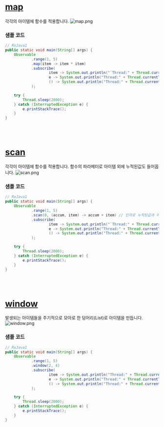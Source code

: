 # [map](http://reactivex.io/documentation/operators/map.html)
각각의 아이템에 함수를 적용합니다.
![map.png](http://reactivex.io/documentation/operators/images/map.png)

### 샘플 코드
```java
// RxJava1
public static void main(String[] args) {
    Observable
            .range(1, 5)
            .map(item -> item * item)
            .subscribe(
                    item -> System.out.println("`Thread:" + Thread.currentThread().getName() + "\tonNext: " + item),
                    e -> System.out.println("Thread:" + Thread.currentThread().getName() + "\tonError: " + e.getMessage()),
                    () -> System.out.println("Thread:" + Thread.currentThread().getName() + "\tonCompleted")
            );

    try {
        Thread.sleep(2000);
    } catch (InterruptedException e) {
        e.printStackTrace();
    }
}
```
<br>
<br>

# [scan](http://reactivex.io/documentation/operators/scan.html)
각각이 아이템에 함수를 적용합니다. 함수의 파라메터로 아이템 외에 누적된값도 들어옵니다.
![scan.png](http://reactivex.io/documentation/operators/images/scan.png)

### 샘플 코드
```java
// RxJava1
public static void main(String[] args) {
    Observable
            .range(1, 5)
            .scan(0, (accum, item) -> accum + item) // 인자로 누적된값과 아이템이 들어옵니다.
            .subscribe(
                    item -> System.out.println("`Thread:" + Thread.currentThread().getName() + "\tonNext: " + item), // scan()의 첫인자였던 initialValue부터 발생됩니다.
                    e -> System.out.println("Thread:" + Thread.currentThread().getName() + "\tonError: " + e.getMessage()),
                    () -> System.out.println("Thread:" + Thread.currentThread().getName() + "\tonCompleted")
            );

    try {
        Thread.sleep(2000);
    } catch (InterruptedException e) {
        e.printStackTrace();
    }
}
```
<br>
<br>

# [window](http://reactivex.io/documentation/operators/window.html)
발생되는 아이템들을 주기적으로 모아로 한 덩어리(List)로 아이템을 만듭니다. <br>
![window.png](http://reactivex.io/documentation/operators/images/window.png)

### 샘플 코드
```java
// RxJava1
public static void main(String[] args) {
    Observable
            .range(1, 5)
            .window(2, 4)
            .subscribe(
                    item -> System.out.println("Thread:" + Thread.currentThread().getName() + "\tonNext: " + item), // scan()의 첫인자였던 initialValue부터 발생됩니다.
                    e -> System.out.println("Thread:" + Thread.currentThread().getName() + "\tonError: " + e.getMessage()),
                    () -> System.out.println("Thread:" + Thread.currentThread().getName() + "\tonCompleted")
            );

    try {
        Thread.sleep(2000);
    } catch (InterruptedException e) {
        e.printStackTrace();
    }
}
```